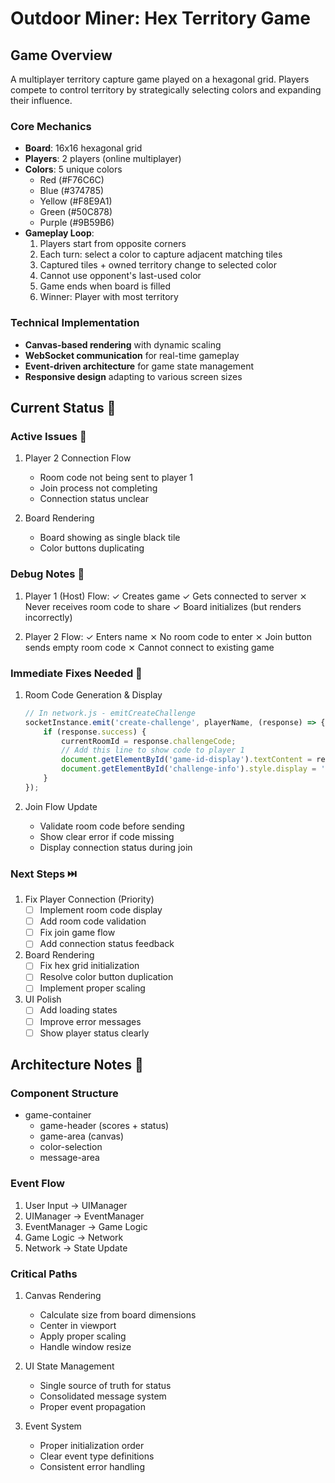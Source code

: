 # Outdoor Miner: Hex Territory Game

## Game Overview
A multiplayer territory capture game played on a hexagonal grid. Players compete to control territory by strategically selecting colors and expanding their influence.

### Core Mechanics
- **Board**: 16x16 hexagonal grid
- **Players**: 2 players (online multiplayer)
- **Colors**: 5 unique colors
  - Red (#F76C6C)
  - Blue (#374785)
  - Yellow (#F8E9A1)
  - Green (#50C878)
  - Purple (#9B59B6)
- **Gameplay Loop**:
  1. Players start from opposite corners
  2. Each turn: select a color to capture adjacent matching tiles
  3. Captured tiles + owned territory change to selected color
  4. Cannot use opponent's last-used color
  5. Game ends when board is filled
  6. Winner: Player with most territory

### Technical Implementation
- **Canvas-based rendering** with dynamic scaling
- **WebSocket communication** for real-time gameplay
- **Event-driven architecture** for game state management
- **Responsive design** adapting to various screen sizes

## Current Status 🚦

### Active Issues 🔴
1. Player 2 Connection Flow
   - Room code not being sent to player 1
   - Join process not completing
   - Connection status unclear

2. Board Rendering
   - Board showing as single black tile
   - Color buttons duplicating

### Debug Notes 🔧
1. Player 1 (Host) Flow:
   ✓ Creates game
   ✓ Gets connected to server
   ⨯ Never receives room code to share
   ✓ Board initializes (but renders incorrectly)

2. Player 2 Flow:
   ✓ Enters name
   ⨯ No room code to enter
   ⨯ Join button sends empty room code
   ⨯ Cannot connect to existing game

### Immediate Fixes Needed 🚀
1. Room Code Generation & Display
   ```javascript
   // In network.js - emitCreateChallenge
   socketInstance.emit('create-challenge', playerName, (response) => {
       if (response.success) {
           currentRoomId = response.challengeCode;
           // Add this line to show code to player 1
           document.getElementById('game-id-display').textContent = response.challengeCode;
           document.getElementById('challenge-info').style.display = 'block';
       }
   });
   ```

2. Join Flow Update
   - Validate room code before sending
   - Show clear error if code missing
   - Display connection status during join

### Next Steps ⏭️
1. Fix Player Connection (Priority)
   - [ ] Implement room code display
   - [ ] Add room code validation
   - [ ] Fix join game flow
   - [ ] Add connection status feedback

2. Board Rendering
   - [ ] Fix hex grid initialization
   - [ ] Resolve color button duplication
   - [ ] Implement proper scaling

3. UI Polish
   - [ ] Add loading states
   - [ ] Improve error messages
   - [ ] Show player status clearly

## Architecture Notes 📝

### Component Structure
- game-container
  - game-header (scores + status)
  - game-area (canvas)
  - color-selection
  - message-area

### Event Flow
1. User Input → UIManager
2. UIManager → EventManager
3. EventManager → Game Logic
4. Game Logic → Network
5. Network → State Update

### Critical Paths
1. Canvas Rendering
   - Calculate size from board dimensions
   - Center in viewport
   - Apply proper scaling
   - Handle window resize

2. UI State Management
   - Single source of truth for status
   - Consolidated message system
   - Proper event propagation

3. Event System
   - Proper initialization order
   - Clear event type definitions
   - Consistent error handling
